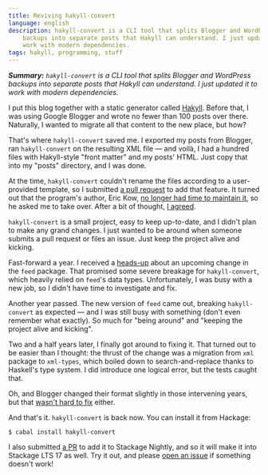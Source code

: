 ```yaml
---
title: Reviving hakyll-convert
language: english
description: hakyll-convert is a CLI tool that splits Blogger and WordPress
    backups into separate posts that Hakyll can understand. I just updated it to
    work with modern dependencies.
tags: hakyll, programming, stuff
---
```


_**Summary:** `hakyll-convert` is a CLI tool that splits Blogger and WordPress
backups into separate posts that Hakyll can understand. I just updated it to
work with modern dependencies._

I put this blog together with a static generator called [Hakyll][hakyll]. Before that,
I was using Google Blogger and wrote no fewer than 100 posts over there.
Naturally, I wanted to migrate all that content to the new place, but how?

That's where `hakyll-convert` saved me. I exported my posts from Blogger, ran
`hakyll-convert` on the resulting XML file — and voilà, I had a hundred files
with Hakyll-style "front matter" and my posts' HTML. Just copy that into my
"posts" directory, and I was done.

At the time, `hakyll-convert` couldn't rename the files according to
a user-provided template, so I submitted [a pull request][format-pr] to add that
feature. It turned out that the program's author, Eric Kow, [no longer had time
to maintain it][no-maintainer], so he asked me to take over. After a bit of
thought, [I agreed][agreed].

`hakyll-convert` is a small project, easy to keep up-to-date, and I didn't plan
to make any grand changes. I just wanted to be around when someone submits
a pull request or files an issue. Just keep the project alive and kicking.

Fast-forward a year. I received a [heads-up][] about an upcoming change in the
`feed` package. That promised some severe breakage for `hakyll-convert`, which
heavily relied on `feed`'s data types. Unfortunately, I was busy with a new job,
so I didn't have time to investigate and fix.

Another year passed. The new version of `feed` came out, breaking
`hakyll-convert` as expected — and I was still busy with something (don't even
remember what exactly). So much for "being around" and
"keeping the project alive and kicking".

Two and a half years later, I finally got around to fixing it. That turned out
to be easier than I thought: the thrust of the change was a migration from `xml`
package to `xml-types`, which boiled down to search-and-replace thanks to
Haskell's type system. I did introduce one logical error, but the tests caught
that.

Oh, and Blogger changed their format slightly in those intervening years, but
that [wasn't hard to fix][modern-blogger-fix] either.

And that's it. `hakyll-convert` is back now. You can install it from Hackage:

```
$ cabal install hakyll-convert
```

I also submitted [a PR][stackage-pr] to add it to Stackage Nightly, and so it
will make it into Stackage LTS 17 as well. Try it out, and please [open an
issue][new-issue] if something doesn't work!

[hakyll]: https://jaspervdj.be/hakyll/
    "Hakyll — A static website compiler library in Haskell"

[format-pr]: https://github.com/Minoru/hakyll-convert/pull/8
    "Implement output filename formatting by Minoru · Pull Request #8
    · Minoru/hakyll-convert"

[no-maintainer]: https://github.com/Minoru/hakyll-convert/pull/7#issuecomment-228756338
    "Build with Stackage LTS 5 by Minoru (comment) · Pull Request #7
    · Minoru/hakyll-convert"

[agreed]: https://github.com/Minoru/hakyll-convert/pull/8#issuecomment-229102864
    "Implement output filename formatting by Minoru (comment) · Pull Request #8
    · Minoru/hakyll-convert"

[heads-up]: https://github.com/Minoru/hakyll-convert/issues/15
    "feed dependency · Issue #15 · Minoru/hakyll-convert"

[modern-blogger-fix]: https://github.com/Minoru/hakyll-convert/pull/45/commits/855573cf51dd69f53928f7122512ddc7807fa16c
    "Fix URLs in modern Blogger backups · Minoru/hakyll-convert@855573c"

[stackage-pr]: https://github.com/commercialhaskell/stackage/pull/5744
    "Add hakyll-convert by Minoru · Pull Request #5744
    · commercialhaskell/stackage"

[new-issue]: https://github.com/Minoru/hakyll-convert/issues/new
    "New Issue · Minoru/hakyll-convert"
